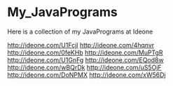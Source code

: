 My_JavaPrograms
===============

Here is a collection of my JavaPrograms at Ideone

http://ideone.com/U1Fcjl
http://ideone.com/4hqnvr
http://ideone.com/0feKHb
http://ideone.com/MuPTgR
http://ideone.com/U1GnFg
http://ideone.com/EQod8w
http://ideone.com/wBQrDk
http://ideone.com/uS5OjF
http://ideone.com/DoNPMX
http://ideone.com/xW56Dj
